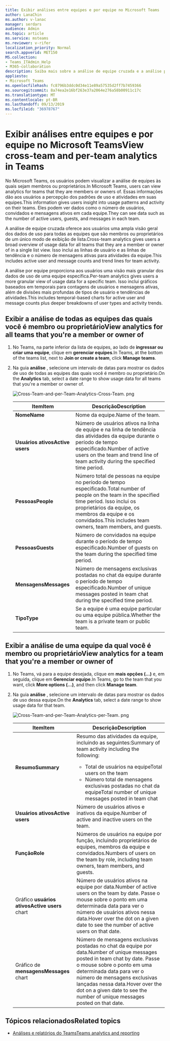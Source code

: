 ```yaml
---
title: Exibir análises entre equipes e por equipe no Microsoft Teams
author: LanaChin
ms.author: v-lanac
manager: serdars
audience: Admin
ms.topic: article
ms.service: msteams
ms.reviewer: v-rifer
localization_priority: Normal
search.appverid: MET150
MS.collection:
- Teams_ITAdmin_Help
- M365-collaboration
description: Saiba mais sobre a análise de equipe cruzada e a análise por equipe no Teams, que permitem aos usuários ver dados de uso para as equipes das quais são membros.
appliesto:
- Microsoft Teams
ms.openlocfilehash: fc8796b3ddc0d34e11e89a57535d2ff7b7459366
ms.sourcegitcommit: 8a74ea2e16bf263e37a2064e276a58b00911c17c
ms.translationtype: MT
ms.contentlocale: pt-BR
ms.lasthandoff: 09/13/2019
ms.locfileid: "36978767"
---
```

# <a name="view-cross-team-and-per-team-analytics-in-teams"></a><span data-ttu-id="ed906-103">Exibir análises entre equipes e por equipe no Microsoft Teams</span><span class="sxs-lookup"><span data-stu-id="ed906-103">View cross-team and per-team analytics in Teams</span></span>

<span data-ttu-id="ed906-104">No Microsoft Teams, os usuários podem visualizar a análise de equipes às quais sejam membros ou proprietários.</span><span class="sxs-lookup"><span data-stu-id="ed906-104">In Microsoft Teams, users can view analytics for teams that they are members or owners of.</span></span> <span data-ttu-id="ed906-105">Essas informações dão aos usuários a percepção dos padrões de uso e atividades em suas equipes.</span><span class="sxs-lookup"><span data-stu-id="ed906-105">This information gives users insight into usage patterns and activity on their teams.</span></span> <span data-ttu-id="ed906-106">Eles podem ver dados como o número de usuários, convidados e mensagens ativos em cada equipe.</span><span class="sxs-lookup"><span data-stu-id="ed906-106">They can see data such as the number of active users, guests, and messages in each team.</span></span>

<span data-ttu-id="ed906-107">A análise de equipe cruzada oferece aos usuários uma ampla visão geral dos dados de uso para todas as equipes que são membros ou proprietários de um único modo de exibição de lista.</span><span class="sxs-lookup"><span data-stu-id="ed906-107">Cross-team analytics gives users a broad overview of usage data for all teams that they are a member or owner of in a single list view.</span></span> <span data-ttu-id="ed906-108">Isso inclui as linhas de usuário e as linhas de tendência e o número de mensagens ativas para atividades da equipe.</span><span class="sxs-lookup"><span data-stu-id="ed906-108">This includes active user and message counts and trend lines for team activity.</span></span>  

<span data-ttu-id="ed906-109">A análise por equipe proporciona aos usuários uma visão mais granular dos dados de uso de uma equipe específica.</span><span class="sxs-lookup"><span data-stu-id="ed906-109">Per-team analytics gives users a more granular view of usage data for a specific team.</span></span> <span data-ttu-id="ed906-110">Isso inclui gráficos baseados em temporais para contagens de usuários e mensagens ativas, além de divisões mais profundas de tipos de usuário e tendências de atividades.</span><span class="sxs-lookup"><span data-stu-id="ed906-110">This includes temporal-based charts for active user and message counts plus deeper breakdowns of user types and activity trends.</span></span>

## <a name="view-analytics-for-all-teams-that-youre-a-member-or-owner-of"></a><span data-ttu-id="ed906-111">Exibir a análise de todas as equipes das quais você é membro ou proprietário</span><span class="sxs-lookup"><span data-stu-id="ed906-111">View analytics for all teams that you're a member or owner of</span></span>

1. <span data-ttu-id="ed906-112">No Teams, na parte inferior da lista de equipes, ao lado de **ingressar ou criar uma equipe**, clique em **gerenciar equipes**.</span><span class="sxs-lookup"><span data-stu-id="ed906-112">In Teams, at the bottom of the teams list, next to **Join or create a team**, click **Manage teams**.</span></span>
2. <span data-ttu-id="ed906-113">Na guia **análise** , selecione um intervalo de datas para mostrar os dados de uso de todas as equipes das quais você é membro ou proprietário.</span><span class="sxs-lookup"><span data-stu-id="ed906-113">On the **Analytics** tab, select a date range to show usage data for all teams that you're a member or owner of.</span></span>

    ![Cross-Team-and-per-Team-Analytics-Cross-Team. png](../media/cross-team-and-per-team-analytics-cross-team.png)

    |<span data-ttu-id="ed906-115">Item</span><span class="sxs-lookup"><span data-stu-id="ed906-115">Item</span></span> |<span data-ttu-id="ed906-116">Descrição</span><span class="sxs-lookup"><span data-stu-id="ed906-116">Description</span></span>  |
    |--------|-------------|
    |<span data-ttu-id="ed906-117">**Nome**</span><span class="sxs-lookup"><span data-stu-id="ed906-117">**Name**</span></span>   |<span data-ttu-id="ed906-118">Nome da equipe.</span><span class="sxs-lookup"><span data-stu-id="ed906-118">Name of the team.</span></span> |
    |<span data-ttu-id="ed906-119">**Usuários ativos**</span><span class="sxs-lookup"><span data-stu-id="ed906-119">**Active users**</span></span>   |<span data-ttu-id="ed906-120">Número de usuários ativos na linha de equipe e na linha de tendência das atividades da equipe durante o período de tempo especificado.</span><span class="sxs-lookup"><span data-stu-id="ed906-120">Number of active users on the team and trend line of team activity during the specified time period.</span></span>
    |<span data-ttu-id="ed906-121">**Pessoas**</span><span class="sxs-lookup"><span data-stu-id="ed906-121">**People**</span></span>   |<span data-ttu-id="ed906-122">Número total de pessoas na equipe no período de tempo especificado.</span><span class="sxs-lookup"><span data-stu-id="ed906-122">Total number of people on the team in the specified time period.</span></span> <span data-ttu-id="ed906-123">Isso inclui os proprietários da equipe, os membros da equipe e os convidados.</span><span class="sxs-lookup"><span data-stu-id="ed906-123">This includes team owners, team members, and guests.</span></span>|
    |<span data-ttu-id="ed906-124">**Pessoas**</span><span class="sxs-lookup"><span data-stu-id="ed906-124">**Guests**</span></span>   |<span data-ttu-id="ed906-125">Número de convidados na equipe durante o período de tempo especificado.</span><span class="sxs-lookup"><span data-stu-id="ed906-125">Number of guests on the team during the specified time period.</span></span> |
    |<span data-ttu-id="ed906-126">**Mensagens**</span><span class="sxs-lookup"><span data-stu-id="ed906-126">**Messages**</span></span>   |<span data-ttu-id="ed906-127">Número de mensagens exclusivas postadas no chat da equipe durante o período de tempo especificado.</span><span class="sxs-lookup"><span data-stu-id="ed906-127">Number of unique messages posted in team chat during the specified time period.</span></span> |
    |<span data-ttu-id="ed906-128">**Tipo**</span><span class="sxs-lookup"><span data-stu-id="ed906-128">**Type**</span></span>   |<span data-ttu-id="ed906-129">Se a equipe é uma equipe particular ou uma equipe pública.</span><span class="sxs-lookup"><span data-stu-id="ed906-129">Whether the team is a private team or public team.</span></span>|

## <a name="view-analytics-for-a-team-that-youre-a-member-or-owner-of"></a><span data-ttu-id="ed906-130">Exibir a análise de uma equipe da qual você é membro ou proprietário</span><span class="sxs-lookup"><span data-stu-id="ed906-130">View analytics for a team that you're a member or owner of</span></span>

1. <span data-ttu-id="ed906-131">No Teams, vá para a equipe desejada, clique em **mais opções (...)** e, em seguida, clique em **Gerenciar equipe**.</span><span class="sxs-lookup"><span data-stu-id="ed906-131">In Teams, go to the team that you want, click **More options (...)**, and then click **Manage team**.</span></span>  
2. <span data-ttu-id="ed906-132">Na guia **análise** , selecione um intervalo de datas para mostrar os dados de uso dessa equipe.</span><span class="sxs-lookup"><span data-stu-id="ed906-132">On the **Analytics** tab, select a date range to show usage data for that team.</span></span>  

    ![Cross-Team-and-per-Team-Analytics-per-Team. png](../media/cross-team-and-per-team-analytics-per-team.png)

    |<span data-ttu-id="ed906-134">Item</span><span class="sxs-lookup"><span data-stu-id="ed906-134">Item</span></span> |<span data-ttu-id="ed906-135">Descrição</span><span class="sxs-lookup"><span data-stu-id="ed906-135">Description</span></span>  |
    |--------|-------------|
    |<span data-ttu-id="ed906-136">**Resumo**</span><span class="sxs-lookup"><span data-stu-id="ed906-136">**Summary**</span></span>   |<span data-ttu-id="ed906-137">Resumo das atividades da equipe, incluindo as seguintes:</span><span class="sxs-lookup"><span data-stu-id="ed906-137">Summary of team activity including the following:</span></span><ul><li><span data-ttu-id="ed906-138">Total de usuários na equipe</span><span class="sxs-lookup"><span data-stu-id="ed906-138">Total users on the team</span></span></li> <li> <span data-ttu-id="ed906-139">Número total de mensagens exclusivas postadas no chat da equipe</span><span class="sxs-lookup"><span data-stu-id="ed906-139">Total number of unique messages posted in team chat</span></span> </li> </ul> |
    |<span data-ttu-id="ed906-140">**Usuários ativos**</span><span class="sxs-lookup"><span data-stu-id="ed906-140">**Active users**</span></span>   |<span data-ttu-id="ed906-141">Número de usuários ativos e inativos da equipe.</span><span class="sxs-lookup"><span data-stu-id="ed906-141">Number of active and inactive users on the team.</span></span>|
    |<span data-ttu-id="ed906-142">**Função**</span><span class="sxs-lookup"><span data-stu-id="ed906-142">**Role**</span></span>   |<span data-ttu-id="ed906-143">Números de usuários na equipe por função, incluindo proprietários de equipes, membros da equipe e convidados.</span><span class="sxs-lookup"><span data-stu-id="ed906-143">Numbers of users on the team by role, including team owners, team members, and guests.</span></span>|
    |<span data-ttu-id="ed906-144">Gráfico **usuários ativos**</span><span class="sxs-lookup"><span data-stu-id="ed906-144">**Active users** chart</span></span>  |<span data-ttu-id="ed906-145">Número de usuários ativos na equipe por data.</span><span class="sxs-lookup"><span data-stu-id="ed906-145">Number of active users on the team by date.</span></span> <span data-ttu-id="ed906-146">Passe o mouse sobre o ponto em uma determinada data para ver o número de usuários ativos nessa data.</span><span class="sxs-lookup"><span data-stu-id="ed906-146">Hover over the dot on a given date to see the number of active users on that date.</span></span>|
    |<span data-ttu-id="ed906-147">Gráfico de **mensagens**</span><span class="sxs-lookup"><span data-stu-id="ed906-147">**Messages** chart</span></span>  |<span data-ttu-id="ed906-148">Número de mensagens exclusivas postadas no chat da equipe por data.</span><span class="sxs-lookup"><span data-stu-id="ed906-148">Number of unique messages posted in team chat by date.</span></span> <span data-ttu-id="ed906-149">Passe o mouse sobre o ponto em uma determinada data para ver o número de mensagens exclusivas lançadas nessa data.</span><span class="sxs-lookup"><span data-stu-id="ed906-149">Hover over the dot on a given date to see the number of unique messages posted on that date.</span></span>|

## <a name="related-topics"></a><span data-ttu-id="ed906-150">Tópicos relacionados</span><span class="sxs-lookup"><span data-stu-id="ed906-150">Related topics</span></span>

- [<span data-ttu-id="ed906-151">Análises e relatórios do Teams</span><span class="sxs-lookup"><span data-stu-id="ed906-151">Teams analytics and reporting</span></span>](teams-reporting-reference.md)